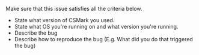 Make sure that this issue satisfies all the criteria below.

* State what version of CSMark you used.
* State what OS you're running on and what version you're running.
* Describe the bug
* Describe how to reproduce the bug (E.g. What did you do that triggered the bug)
